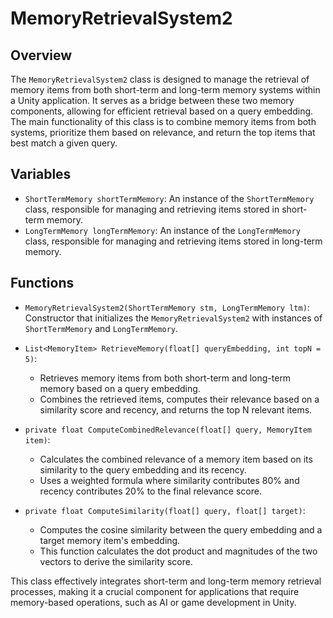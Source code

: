 # MemoryRetrievalSystem2

## Overview
The `MemoryRetrievalSystem2` class is designed to manage the retrieval of memory items from both short-term and long-term memory systems within a Unity application. It serves as a bridge between these two memory components, allowing for efficient retrieval based on a query embedding. The main functionality of this class is to combine memory items from both systems, prioritize them based on relevance, and return the top items that best match a given query.

## Variables
- `ShortTermMemory shortTermMemory`: An instance of the `ShortTermMemory` class, responsible for managing and retrieving items stored in short-term memory.
- `LongTermMemory longTermMemory`: An instance of the `LongTermMemory` class, responsible for managing and retrieving items stored in long-term memory.

## Functions
- `MemoryRetrievalSystem2(ShortTermMemory stm, LongTermMemory ltm)`: Constructor that initializes the `MemoryRetrievalSystem2` with instances of `ShortTermMemory` and `LongTermMemory`.

- `List<MemoryItem> RetrieveMemory(float[] queryEmbedding, int topN = 5)`: 
  - Retrieves memory items from both short-term and long-term memory based on a query embedding.
  - Combines the retrieved items, computes their relevance based on a similarity score and recency, and returns the top N relevant items.

- `private float ComputeCombinedRelevance(float[] query, MemoryItem item)`:
  - Calculates the combined relevance of a memory item based on its similarity to the query embedding and its recency.
  - Uses a weighted formula where similarity contributes 80% and recency contributes 20% to the final relevance score.

- `private float ComputeSimilarity(float[] query, float[] target)`:
  - Computes the cosine similarity between the query embedding and a target memory item's embedding.
  - This function calculates the dot product and magnitudes of the two vectors to derive the similarity score. 

This class effectively integrates short-term and long-term memory retrieval processes, making it a crucial component for applications that require memory-based operations, such as AI or game development in Unity.
